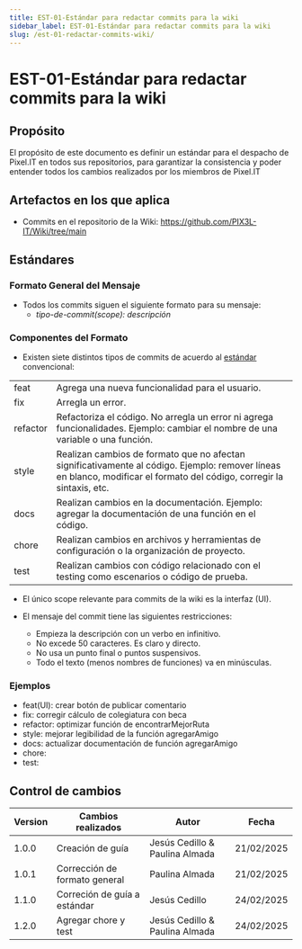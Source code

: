 ```yaml
---
title: EST-01-Estándar para redactar commits para la wiki
sidebar_label: EST-01-Estándar para redactar commits para la wiki
slug: /est-01-redactar-commits-wiki/
---
```


# EST-01-Estándar para redactar commits para la wiki

## Propósito
El propósito de este documento es definir un estándar para el despacho de Pixel.IT en todos sus repositorios, para garantizar la consistencia y poder entender todos los cambios realizados por los miembros de Pixel.IT

## Artefactos en los que aplica

- Commits en el repositorio de la Wiki: https://github.com/PIX3L-IT/Wiki/tree/main 

## Estándares

### Formato General del Mensaje
- Todos los commits siguen el siguiente formato para su mensaje:
    - *tipo-de-commit(scope): descripción*
    
### Componentes del Formato
- Existen siete distintos tipos de commits de acuerdo al [estándar](https://medium.com/@fatihsevencan/git-commit-standards-d76f2f5f5c7f) convencional:

<table>
  <tr>
    <td>feat</td>
    <td>Agrega una nueva funcionalidad para el usuario.</td>
  </tr>
  <tr>
    <td>fix</td>
    <td>Arregla un error.</td>
  </tr>
  <tr>
    <td>refactor</td>
    <td>Refactoriza el código. No arregla un error ni agrega funcionalidades. Ejemplo: cambiar el nombre de una variable o una función.</td>
  </tr>
  <tr>
    <td>style</td>
    <td>Realizan cambios de formato que no afectan significativamente al código. Ejemplo: remover líneas en blanco, modificar el formato del código, corregir la sintaxis, etc.</td>
  </tr>
  <tr>
    <td>docs</td>
    <td>Realizan cambios en la documentación. Ejemplo: agregar la documentación de una función en el código.</td>
  </tr>
  <tr>
    <td>chore</td>
    <td>Realizan cambios en archivos y herramientas de configuración o la organización de proyecto.</td>
  </tr>
  <tr>
    <td>test</td>
    <td>Realizan cambios con código relacionado con el testing como escenarios o código de prueba.</td>
  </tr>
</table>

- El único scope relevante para commits de la wiki es la interfaz (UI). 

- El mensaje del commit tiene las siguientes restricciones:
    - Empieza la descripción con un verbo en infinitivo.
    - No excede 50 caracteres. Es claro y directo.
    - No usa un punto final o puntos suspensivos.
    - Todo el texto (menos nombres de funciones) va en minúsculas.

### Ejemplos
- feat(UI): crear botón de publicar comentario
- fix: corregir cálculo de colegiatura con beca
- refactor: optimizar función de encontrarMejorRuta
- style: mejorar legibilidad de la función agregarAmigo
- docs: actualizar documentación de función agregarAmigo
- chore: 
- test: 

## Control de cambios

| Version | Cambios realizados    | Autor          | Fecha      |
| ------- | --------------------- | -------------- | ---------- |
| 1.0.0   | Creación de guía | Jesús Cedillo & Paulina Almada | 21/02/2025 |
| 1.0.1   | Corrección de formato general | Paulina Almada | 21/02/2025 |
| 1.1.0   | Correción de guía a estándar | Jesús Cedillo | 24/02/2025 |
| 1.2.0   | Agregar chore y test | Jesús Cedillo & Paulina Almada | 24/02/2025 |